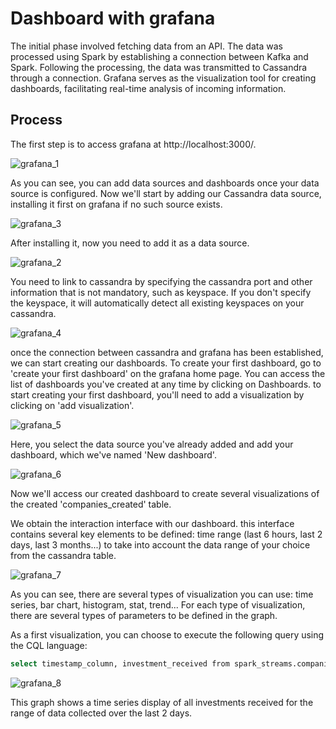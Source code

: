 # Dashboard with grafana

The initial phase involved fetching data from an API. The data was processed using Spark by establishing a connection between Kafka and Spark. Following the processing, the data was transmitted to Cassandra through a connection. Grafana serves as the visualization tool for creating dashboards, facilitating real-time analysis of incoming information.

## Process
The first step is to access grafana at http://localhost:3000/.

![grafana_1](https://github.com/Laguilbee/Real-Time-DataPipeline-BigData/assets/48654943/e22c74b0-b21c-4243-b431-1da7f5fca020)

As you can see, you can add data sources and dashboards once your data source is configured. Now we'll start by adding our Cassandra data source, installing it first on grafana if no such source exists. 

![grafana_3](https://github.com/Laguilbee/Real-Time-DataPipeline-BigData/assets/48654943/75e94938-5bb0-4b14-a6d0-99322f38ea75)

After installing it, now you need to add it as a data source.

![grafana_2](https://github.com/Laguilbee/Real-Time-DataPipeline-BigData/assets/48654943/cf0ce1ac-1edd-43f1-844e-fbe641666527)

You need to link to cassandra by specifying the cassandra port and other information that is not mandatory, such as keyspace. If you don't specify the keyspace, it will automatically detect all existing keyspaces on your cassandra. 

![grafana_4](https://github.com/Laguilbee/Real-Time-DataPipeline-BigData/assets/48654943/ff5c8e7f-78d7-4410-9fdb-78dc7d5e563a)

once the connection between cassandra and grafana has been established, we can start creating our dashboards. To create your first dashboard, go to 'create your first dashboard' on the grafana home page. You can access the list of dashboards you've created at any time by clicking on Dashboards. 
to start creating your first dashboard, you'll need to add a visualization by clicking on 'add visualization'. 

![grafana_5](https://github.com/Laguilbee/Real-Time-DataPipeline-BigData/assets/48654943/a84df548-6ed5-4fe6-ad8f-62dc6acf1584)

Here, you select the data source you've already added and add your dashboard, which we've named 'New dashboard'. 

![grafana_6](https://github.com/Laguilbee/Real-Time-DataPipeline-BigData/assets/48654943/4c8e7345-d2ae-470e-8226-eebab0f8639e)

Now we'll access our created dashboard to create several visualizations of the created 'companies_created' table. 

We obtain the interaction interface with our dashboard. this interface contains several key elements to be defined: time range (last 6 hours, last 2 days, last 3 months...) to take into account the data range of your choice from the cassandra table.


![grafana_7](https://github.com/Laguilbee/Real-Time-DataPipeline-BigData/assets/48654943/69646c91-0615-4cc1-9805-813e6d0a1c4b)

As you can see, there are several types of visualization you can use: time series, bar chart, histogram, stat, trend... For each type of visualization, there are several types of parameters to be defined in the graph. 

As a first visualization, you can choose to execute the following query using the CQL language:

```bash
select timestamp_column, investment_received from spark_streams.companies_created;
```

![grafana_8](https://github.com/Laguilbee/Real-Time-DataPipeline-BigData/assets/48654943/30c71f6b-0514-4126-9e49-db4384fc4e62)

This graph shows a time series display of all investments received for the range of data collected over the last 2 days. 
